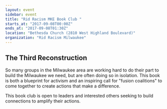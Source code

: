 ```yaml
---
layout: event
sidebar: event
title: "Rid Racism MKE Book Club "
starts_at: "2017-09-08T00:00Z"
ends_at: "2017-09-08T01:30Z"
location: "Bethesda Church (2810 West Highland Boulevard)"
organization: "Rid Racism Milwaukee"
---
```


## The Third Reconstruction

So many groups in the Milwaukee area are working hard to do their part to build the Milwaukee we need, but are often doing so in isolation. This book is both a blueprint for activism and an inspiring call for "fusion coalitions" to come together to create actions that make a difference.

This book club is open to leaders and interested others seeking to build connections to amplify their actions.
